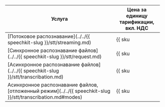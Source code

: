 | Услуга                                                                                               | Цена за единицу тарификации,<br/>вкл. НДС|
|------------------------------------------------------------------------------------------------------| --- |
| [Потоковое распознавание](../../{{ speechkit-slug }}/stt/streaming.md)                                          | {{ sku|RUB|speechkit.stt.v1|string }} |
| [Синхронное распознавание файлов](../../{{ speechkit-slug }}/stt/request.md)                                           | {{  sku|RUB|speechkit.stt.v1|string }} |
| [Асинхронное распознавание файлов](../../{{ speechkit-slug }}/stt/transcribation.md)                    | {{  sku|RUB|speechkit.stt_long_running.v1|string }} |
| Асинхронное распознавание файлов, [отложенный режим](../../{{ speechkit-slug }}/stt/transcribation.md#modes) | {{  sku|RUB|speechkit.stt_long_running_deferred.v1|string }} |
